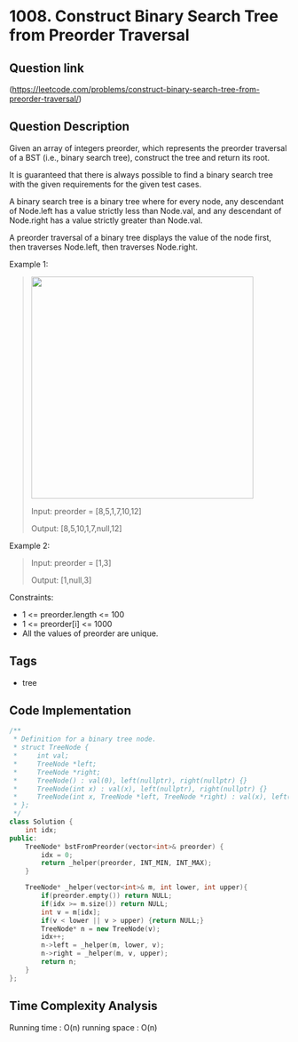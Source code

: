 # 1008. Construct Binary Search Tree from Preorder Traversal

## Question link
(https://leetcode.com/problems/construct-binary-search-tree-from-preorder-traversal/)

## Question Description
Given an array of integers preorder, which represents the preorder traversal of a BST (i.e., binary search tree), construct the tree and return its root.

It is guaranteed that there is always possible to find a binary search tree with the given requirements for the given test cases.

A binary search tree is a binary tree where for every node, any descendant of Node.left has a value strictly less than Node.val, and any descendant of Node.right has a value strictly greater than Node.val.

A preorder traversal of a binary tree displays the value of the node first, then traverses Node.left, then traverses Node.right.

Example 1:
>
> <img src="https://assets.leetcode.com/uploads/2019/03/06/1266.png" width="400" />
>
> Input: preorder = [8,5,1,7,10,12]
>
> Output: [8,5,10,1,7,null,12]

Example 2:
>
> Input: preorder = [1,3]
>
> Output: [1,null,3]

Constraints:
- 1 <= preorder.length <= 100
- 1 <= preorder[i] <= 1000
- All the values of preorder are unique.

## Tags
- tree

## Code Implementation
```c++
/**
 * Definition for a binary tree node.
 * struct TreeNode {
 *     int val;
 *     TreeNode *left;
 *     TreeNode *right;
 *     TreeNode() : val(0), left(nullptr), right(nullptr) {}
 *     TreeNode(int x) : val(x), left(nullptr), right(nullptr) {}
 *     TreeNode(int x, TreeNode *left, TreeNode *right) : val(x), left(left), right(right) {}
 * };
 */
class Solution {
    int idx;
public:
    TreeNode* bstFromPreorder(vector<int>& preorder) {
        idx = 0;
        return _helper(preorder, INT_MIN, INT_MAX);
    }

    TreeNode* _helper(vector<int>& m, int lower, int upper){
        if(preorder.empty()) return NULL;
        if(idx >= m.size()) return NULL;
        int v = m[idx];
        if(v < lower || v > upper) {return NULL;}
        TreeNode* n = new TreeNode(v);
        idx++;
        n->left = _helper(m, lower, v);
        n->right = _helper(m, v, upper);
        return n;
    }
};
```

## Time Complexity Analysis
Running time  : O(n)
running space : O(n)